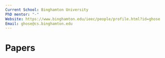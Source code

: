 ```yaml
---
Current School: Binghamton University
PhD mentor: "-"
Website: https://www.binghamton.edu/ieec/people/profile.html?id=ghose
Email: ghose@cs.binghamton.edu
---
```

# Papers
